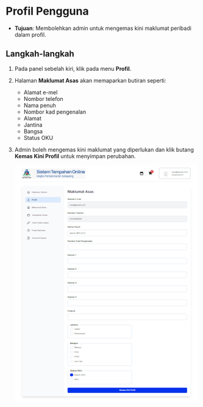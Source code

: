 # Profil Pengguna

- **Tujuan**: Membolehkan admin untuk mengemas kini maklumat peribadi dalam profil.

## Langkah-langkah

1. Pada panel sebelah kiri, klik pada menu **Profil**.
2. Halaman **Maklumat Asas** akan memaparkan butiran seperti:
   - Alamat e-mel
   - Nombor telefon
   - Nama penuh
   - Nombor kad pengenalan
   - Alamat
   - Jantina
   - Bangsa
   - Status OKU
3. Admin boleh mengemas kini maklumat yang diperlukan dan klik butang **Kemas Kini Profil** untuk menyimpan perubahan.

   ![Rujuk Gambar 1](../../images/profil-admin.png)

